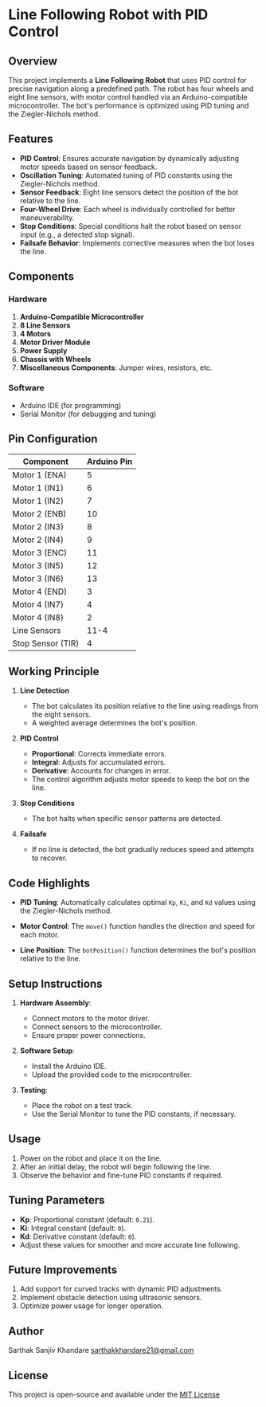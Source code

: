 # Line Following Robot with PID Control

## Overview

This project implements a **Line Following Robot** that uses PID control for precise navigation along a predefined path. The robot has four wheels and eight line sensors, with motor control handled via an Arduino-compatible microcontroller. The bot's performance is optimized using PID tuning and the Ziegler-Nichols method.

## Features

- **PID Control**: Ensures accurate navigation by dynamically adjusting motor speeds based on sensor feedback.
- **Oscillation Tuning**: Automated tuning of PID constants using the Ziegler-Nichols method.
- **Sensor Feedback**: Eight line sensors detect the position of the bot relative to the line.
- **Four-Wheel Drive**: Each wheel is individually controlled for better maneuverability.
- **Stop Conditions**: Special conditions halt the robot based on sensor input (e.g., a detected stop signal).
- **Failsafe Behavior**: Implements corrective measures when the bot loses the line.

## Components

### Hardware
1. **Arduino-Compatible Microcontroller**
2. **8 Line Sensors**
3. **4 Motors**
4. **Motor Driver Module**
5. **Power Supply**
6. **Chassis with Wheels**
7. **Miscellaneous Components**: Jumper wires, resistors, etc.

### Software
- Arduino IDE (for programming)
- Serial Monitor (for debugging and tuning)

## Pin Configuration

| Component       | Arduino Pin |
|----------------|-------------|
| Motor 1 (ENA)  | 5           |
| Motor 1 (IN1)  | 6           |
| Motor 1 (IN2)  | 7           |
| Motor 2 (ENB)  | 10          |
| Motor 2 (IN3)  | 8           |
| Motor 2 (IN4)  | 9           |
| Motor 3 (ENC)  | 11          |
| Motor 3 (IN5)  | 12          |
| Motor 3 (IN6)  | 13          |
| Motor 4 (END)  | 3           |
| Motor 4 (IN7)  | 4           |
| Motor 4 (IN8)  | 2           |
| Line Sensors   | 11-4        |
| Stop Sensor (TIR)| 4         |

## Working Principle

1. **Line Detection**  
   - The bot calculates its position relative to the line using readings from the eight sensors.
   - A weighted average determines the bot's position.

2. **PID Control**  
   - **Proportional**: Corrects immediate errors.
   - **Integral**: Adjusts for accumulated errors.
   - **Derivative**: Accounts for changes in error.
   - The control algorithm adjusts motor speeds to keep the bot on the line.

3. **Stop Conditions**  
   - The bot halts when specific sensor patterns are detected.

4. **Failsafe**  
   - If no line is detected, the bot gradually reduces speed and attempts to recover.

## Code Highlights

- **PID Tuning**:
  Automatically calculates optimal `Kp`, `Ki`, and `Kd` values using the Ziegler-Nichols method.

- **Motor Control**:
  The `move()` function handles the direction and speed for each motor.

- **Line Position**:
  The `botPosition()` function determines the bot's position relative to the line.

## Setup Instructions

1. **Hardware Assembly**:
   - Connect motors to the motor driver.
   - Connect sensors to the microcontroller.
   - Ensure proper power connections.

2. **Software Setup**:
   - Install the Arduino IDE.
   - Upload the provided code to the microcontroller.

3. **Testing**:
   - Place the robot on a test track.
   - Use the Serial Monitor to tune the PID constants, if necessary.

## Usage

1. Power on the robot and place it on the line.
2. After an initial delay, the robot will begin following the line.
3. Observe the behavior and fine-tune PID constants if required.

## Tuning Parameters

- **Kp**: Proportional constant (default: `0.21`).
- **Ki**: Integral constant (default: `0`).
- **Kd**: Derivative constant (default: `0`).
- Adjust these values for smoother and more accurate line following.

## Future Improvements

1. Add support for curved tracks with dynamic PID adjustments.
2. Implement obstacle detection using ultrasonic sensors.
3. Optimize power usage for longer operation.

## Author

Sarthak Sanjiv Khandare 
sarthakkhandare21@gmail.com

## License

This project is open-source and available under the [MIT License](https://opensource.org/licenses/MIT)
